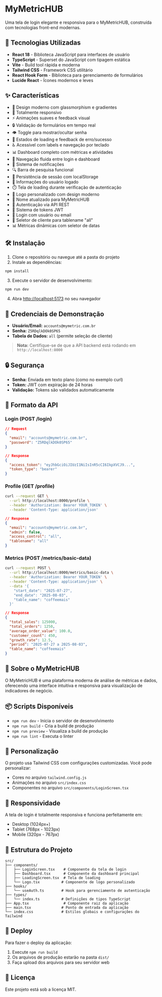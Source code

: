 # MyMetricHUB

Uma tela de login elegante e responsiva para o MyMetricHUB, construída com tecnologias front-end modernas.

## 🚀 Tecnologias Utilizadas

- **React 18** - Biblioteca JavaScript para interfaces de usuário
- **TypeScript** - Superset do JavaScript com tipagem estática
- **Vite** - Build tool rápida e moderna
- **Tailwind CSS** - Framework CSS utilitário
- **React Hook Form** - Biblioteca para gerenciamento de formulários
- **Lucide React** - Ícones modernos e leves

## ✨ Características

- 🎨 Design moderno com glassmorphism e gradientes
- 📱 Totalmente responsivo
- ⚡ Animações suaves e feedback visual
- 🔒 Validação de formulários em tempo real
- 👁️ Toggle para mostrar/ocultar senha
- 🎯 Estados de loading e feedback de erro/sucesso
- ♿ Acessível com labels e navegação por teclado
- 📊 Dashboard completo com métricas e atividades
- 🔄 Navegação fluida entre login e dashboard
- 🔔 Sistema de notificações
- 🔍 Barra de pesquisa funcional
- 💾 Persistência de sessão com localStorage
- 👤 Informações do usuário logado
- ⏱️ Tela de loading durante verificação de autenticação
- 🎨 Logo personalizado com design moderno
- 🎯 Nome atualizado para MyMetricHUB
- 🔐 Autenticação via API REST
- 🎫 Sistema de tokens JWT
- 👤 Login com usuário ou email
- 🏢 Seletor de cliente para tablename "all"
- 📊 Métricas dinâmicas com seletor de datas

## 🛠️ Instalação

1. Clone o repositório ou navegue até a pasta do projeto
2. Instale as dependências:
```bash
npm install
```

3. Execute o servidor de desenvolvimento:
```bash
npm run dev
```

4. Abra [http://localhost:5173](http://localhost:5173) no seu navegador

## 🔑 Credenciais de Demonstração

- **Usuário/Email:** `accounts@mymetric.com.br`
- **Senha:** `Z5RDqlkDOk0SP65`
- **Tabela de Dados:** `all` (permite seleção de cliente)

> **Nota:** Certifique-se de que a API backend está rodando em `http://localhost:8000`

## 🔒 Segurança

- **Senha:** Enviada em texto plano (como no exemplo curl)
- **Token:** JWT com expiração de 24 horas
- **Validação:** Tokens são validados automaticamente

## 📡 Formato da API

### Login (POST /login)
```json
// Request
{
  "email": "accounts@mymetric.com.br",
  "password": "Z5RDqlkDOk0SP65"
}

// Response
{
  "access_token": "eyJhbGciOiJIUzI1NiIsInR5cCI6IkpXVCJ9...",
  "token_type": "bearer"
}
```

### Profile (GET /profile)
```bash
curl --request GET \
  --url http://localhost:8000/profile \
  --header 'Authorization: Bearer YOUR_TOKEN' \
  --header 'Content-Type: application/json'
```

```json
// Response
{
  "email": "accounts@mymetric.com.br",
  "admin": false,
  "access_control": "all",
  "tablename": "all"
}
```

### Metrics (POST /metrics/basic-data)
```bash
curl --request POST \
  --url http://localhost:8000/metrics/basic-data \
  --header 'Authorization: Bearer YOUR_TOKEN' \
  --header 'Content-Type: application/json' \
  --data '{
    "start_date": "2025-07-27",
    "end_date": "2025-08-03",
    "table_name": "coffeemais"
  }'
```

```json
// Response
{
  "total_sales": 125000,
  "total_orders": 1250,
  "average_order_value": 100.0,
  "customer_count": 450,
  "growth_rate": 12.5,
  "period": "2025-07-27 a 2025-08-03",
  "table_name": "coffeemais"
}
```

## 🎯 Sobre o MyMetricHUB

O MyMetricHUB é uma plataforma moderna de análise de métricas e dados, oferecendo uma interface intuitiva e responsiva para visualização de indicadores de negócio.

## 📦 Scripts Disponíveis

- `npm run dev` - Inicia o servidor de desenvolvimento
- `npm run build` - Cria a build de produção
- `npm run preview` - Visualiza a build de produção
- `npm run lint` - Executa o linter

## 🎨 Personalização

O projeto usa Tailwind CSS com configurações customizadas. Você pode personalizar:

- Cores no arquivo `tailwind.config.js`
- Animações no arquivo `src/index.css`
- Componentes no arquivo `src/components/LoginScreen.tsx`

## 📱 Responsividade

A tela de login é totalmente responsiva e funciona perfeitamente em:
- Desktop (1024px+)
- Tablet (768px - 1023px)
- Mobile (320px - 767px)

## 🔧 Estrutura do Projeto

```
src/
├── components/
│   ├── LoginScreen.tsx    # Componente da tela de login
│   ├── Dashboard.tsx      # Componente da dashboard principal
│   ├── LoadingScreen.tsx  # Tela de loading
│   └── Logo.tsx          # Componente de logo personalizado
├── hooks/
│   └── useAuth.ts        # Hook para gerenciamento de autenticação
├── types/
│   └── index.ts          # Definições de tipos TypeScript
├── App.tsx                # Componente raiz da aplicação
├── main.tsx              # Ponto de entrada da aplicação
└── index.css             # Estilos globais e configurações do Tailwind
```

## 🚀 Deploy

Para fazer o deploy da aplicação:

1. Execute `npm run build`
2. Os arquivos de produção estarão na pasta `dist/`
3. Faça upload dos arquivos para seu servidor web

## 📄 Licença

Este projeto está sob a licença MIT. 
